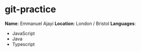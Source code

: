 # git-practice
**Name**: Emmanuel Ajayi
**Location**: London / Bristol
**Languages**:
  - JavaScript
  - Java
  - Typescript